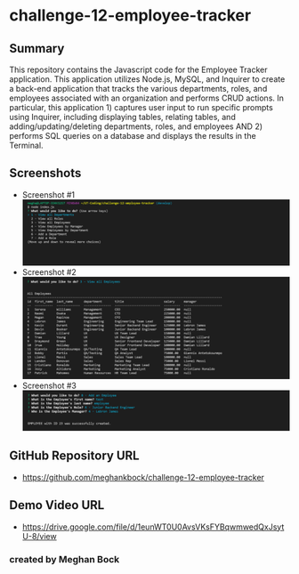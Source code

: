 # challenge-12-employee-tracker

## Summary
This repository contains the Javascript code for the Employee Tracker application. This application utilizes Node.js, MySQL, and Inquirer to create a back-end application that tracks the various departments, roles, and employees associated with an organization and performs CRUD actions. In particular, this application 1) captures user input to run specific prompts using Inquirer, including displaying tables, relating tables, and adding/updating/deleting departments, roles, and employees AND 2) performs SQL queries on a database and displays the results in the Terminal.

## Screenshots
* Screenshot #1 ![Employee Tracker 1](https://github.com/meghankbock/challenge-12-employee-tracker/blob/main/images/Employee-Tracker-Screenshot-1.PNG)
* Screenshot #2 ![Employee Tracker 2](https://github.com/meghankbock/challenge-12-employee-tracker/blob/main/images/Employee-Tracker-Screenshot-2.PNG)
* Screenshot #3 ![Employee Tracker 3](https://github.com/meghankbock/challenge-12-employee-tracker/blob/main/images/Employee-Tracker-Screenshot-3.PNG)

## GitHub Repository URL
* https://github.com/meghankbock/challenge-12-employee-tracker

## Demo Video URL
* https://drive.google.com/file/d/1eunWT0U0AvsVKsFYBqwmwedQxJsytU-8/view


### created by Meghan Bock